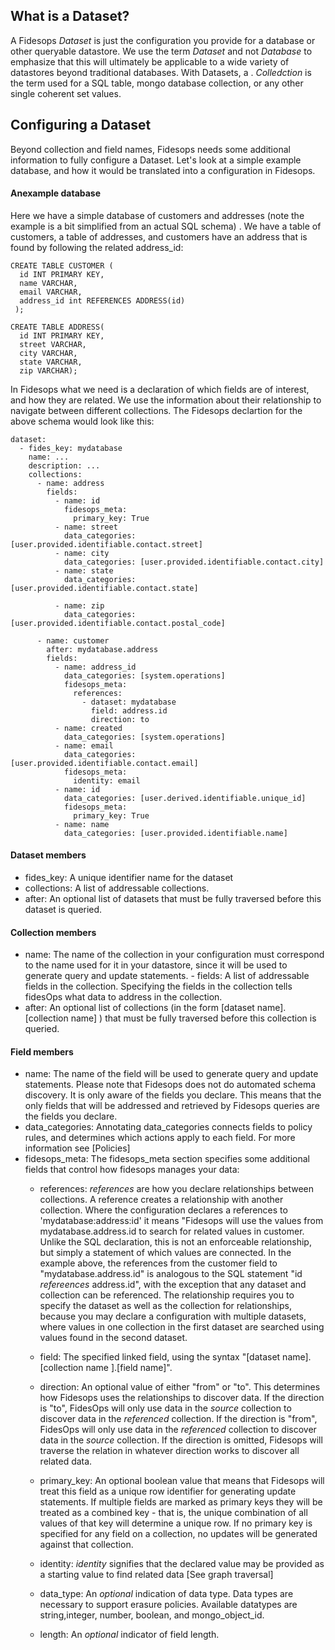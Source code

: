## What is a Dataset?

A Fidesops _Dataset_ is just the configuration you provide for a database or other queryable datastore. We use the term _Dataset_ and not _Database_ to emphasize that this will ultimately be applicable to a wide variety of datastores beyond traditional databases. With Datasets, a . _Colledction_ is the term used for a SQL table, mongo database collection, or any other  single coherent set values.

## Configuring a Dataset

Beyond collection and field names, Fidesops needs some additional information to fully configure a Dataset. Let's look at a simple example database, and how it would be translated into a configuration in Fidesops.

#### Anexample database
Here we have a simple database of customers and addresses (note the example is a bit simplified from an actual SQL schema) . We have a table of customers, a table of addresses, and customers have an address that is found by following the related address\_id:
```
CREATE TABLE CUSTOMER (
  id INT PRIMARY KEY,
  name VARCHAR,
  email VARCHAR,
  address_id int REFERENCES ADDRESS(id)
 );

CREATE TABLE ADDRESS(
  id INT PRIMARY KEY,
  street VARCHAR,
  city VARCHAR,
  state VARCHAR,
  zip VARCHAR);
```
In Fidesops what we need is a declaration of which fields are of interest, and how they are related. We use the information about their relationship to navigate between different collections. The Fidesops declartion for the above schema would look like this:
```
dataset:
  - fides_key: mydatabase
    name: ...
    description: ...
    collections:
      - name: address
        fields:
	      - name: id
            fidesops_meta:
              primary_key: True
          - name: street
            data_categories: [user.provided.identifiable.contact.street]			  
          - name: city
            data_categories: [user.provided.identifiable.contact.city]
          - name: state
            data_categories: [user.provided.identifiable.contact.state]

          - name: zip
            data_categories: [user.provided.identifiable.contact.postal_code]

      - name: customer
        after: mydatabase.address
        fields:
          - name: address_id
            data_categories: [system.operations]
            fidesops_meta:
              references:
                - dataset: mydatabase
                  field: address.id
                  direction: to
          - name: created
            data_categories: [system.operations]
          - name: email
            data_categories: [user.provided.identifiable.contact.email]
            fidesops_meta:
              identity: email
          - name: id
            data_categories: [user.derived.identifiable.unique_id]
            fidesops_meta:
              primary_key: True
          - name: name
            data_categories: [user.provided.identifiable.name]

```


#### Dataset members

- fides_key: A unique identifier name for the dataset
- collections: A list of addressable collections. 
- after: An optional list of datasets that must be fully traversed before this dataset is queried.

#### Collection members
- name: The name of the collection in your configuration must correspond to the name used for it in your datastore, since it will be used to generate query and update statements. - fields: A list of addressable fields in the collection. Specifying the fields in the collection tells fidesOps what data to address in the collection. 
- after: An optional list of  collections (in the form [dataset name].[collection name] ) that must be fully traversed before this collection is queried.

#### Field members
- name: The name of the field will be used to generate query and update statements. Please note that Fidesops does not do automated schema discovery. It is only aware of the fields you declare. This means that the only fields that will be addressed and retrieved by Fidesops queries are the fields you declare.
- data\_categories: Annotating data\_categories connects fields to policy rules, and determines which actions apply to each field. For more information see [Policies]
- fidesops_meta: The fidesops\_meta section specifies some additional fields that control how fidesops manages your data: 
	- references: _references_ are how you declare relationships between collections. A reference creates a relationship with another collection. Where the configuration declares a references to 'mydatabase:address:id' it means "Fidesops will use the values from mydatabase.address.id to search for related values in customer. Unlike the SQL declaration, this is not an enforceable relationship, but simply a statement of which values are connected.  In the example above, the references from the customer field to "mydatabase.address.id" is analogous to the SQL statement "id _refereences_ address.id", with the exception that any dataset and collection can be referenced. The relationship requires you to specify the dataset as well as the collection for relationships, because you may declare a configuration with multiple datasets, where values in one collection in the first dataset are searched using values found in the second dataset.


     - field: The specified linked field, using the syntax "[dataset name].[collection name ].[field name]". 
	 - direction: An optional value of either "from" or "to". This determines how Fidesops uses the relationships to discover data. If the direction is "to", FidesOps will only use data in the _source_ collection to discover data in the _referenced_ collection. If the direction is "from", FidesOps will only use data in the _referenced_ collection to discover data in the _source_ collection. If the direction is omitted, Fidesops will traverse the relation in whatever direction works to discover all related data.
	 - primary_key: An optional boolean value that means that Fidesops will treat this field as a unique row identifier for generating update statements. If multiple fields are marked as primary keys they will be treated as a combined key - that is, the unique combination of all values of that key will determine a unique row. If no primary key is specified for any field on a collection, no updates will be generated against that collection. 
	 - identity: _identity_ signifies that the declared value may be provided as a starting value to find related data [See graph traversal]
	- data\_type: An _optional_ indication of data type. Data types are necessary to support erasure policies. Available datatypes are string,integer, number, boolean, and mongo\_object\_id. 	 
	- length: An _optional_ indicator of field length. 
 
